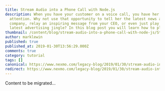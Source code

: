 ```yaml
---
title: Stream Audio into a Phone Call with Node.js
description: When you have your customer on a voice call, you have her undivided
  attention. Why not use that opportunity to tell her the latest news about your
  company, relay an inspiring message from your CEO, or even just play her your
  latest advertising jingle? In this blog post you will learn how to play an […]
thumbnail: /content/blog/stream-audio-into-a-phone-call-with-node-js/Stream-Audio-into-a-Phone-Call-with-Node.js.png
author: marklewin
published: true
published_at: 2019-01-30T13:56:29.000Z
comments: true
category: tutorial
tags: []
canonical: https://www.nexmo.com/legacy-blog/2019/01/30/stream-audio-into-a-phone-call-with-node-js
redirect: https://www.nexmo.com/legacy-blog/2019/01/30/stream-audio-into-a-phone-call-with-node-js
---
```


Content to be migrated...
